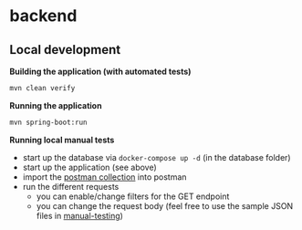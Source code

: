 # backend

## Local development

**Building the application (with automated tests)**

```bash
mvn clean verify
```

**Running the application**

```bash
mvn spring-boot:run
```

**Running local manual tests**

- start up the database via `docker-compose up -d` (in the database folder)
- start up the application (see above)
- import the [postman collection](manual-testing/postman-collection.json) into postman
- run the different requests
  - you can enable/change filters for the GET endpoint
  - you can change the request body (feel free to use the sample JSON files in [manual-testing](manual-testing/request-payload))
